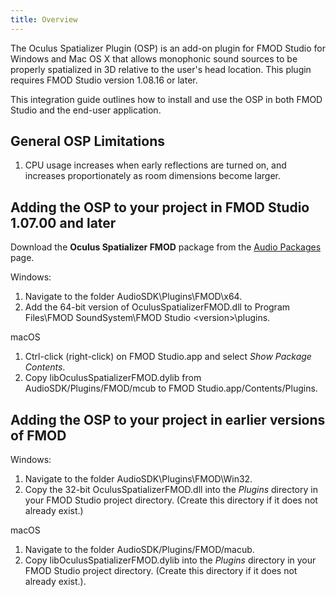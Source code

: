 ```yaml
---
title: Overview
---
```


The Oculus Spatializer Plugin (OSP) is an add-on plugin for FMOD Studio for Windows and Mac OS X that allows monophonic sound sources to be properly spatialized in 3D relative to the user's head location. This plugin requires FMOD Studio version 1.08.16 or later. 

This integration guide outlines how to install and use the OSP in both FMOD Studio and the end-user application.

## General OSP Limitations

1. CPU usage increases when early reflections are turned on, and increases proportionately as room dimensions become larger.


## Adding the OSP to your project in FMOD Studio 1.07.00 and later

Download the **Oculus Spatializer FMOD** package from the [Audio Packages](/downloads/audio/) page.

Windows:

1. Navigate to the folder AudioSDK\Plugins\FMOD\x64.
2. Add the 64-bit version of OculusSpatializerFMOD.dll to Program Files\FMOD SoundSystem\FMOD Studio &lt;version&gt;\plugins.


macOS

1. Ctrl-click (right-click) on FMOD Studio.app and select *Show Package Contents*.
2. Copy libOculusSpatializerFMOD.dylib from AudioSDK/Plugins/FMOD/mcub to FMOD Studio.app/Contents/Plugins.


## Adding the OSP to your project in earlier versions of FMOD

Windows:

1. Navigate to the folder AudioSDK\Plugins\FMOD\Win32.
2. Copy the 32-bit OculusSpatializerFMOD.dll into the *Plugins* directory in your FMOD Studio project directory. (Create this directory if it does not already exist.)


macOS

1. Navigate to the folder AudioSDK/Plugins/FMOD/macub.
2. Copy libOculusSpatializerFMOD.dylib into the *Plugins* directory in your FMOD Studio project directory. (Create this directory if it does not already exist.).

